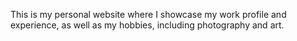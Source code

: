 This is my personal website where I showcase my work profile and experience, as well as my hobbies, including photography and art.
